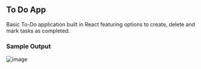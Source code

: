 ## To Do App

Basic To-Do application built in React featuring options to create, delete and mark tasks as completed.

### Sample Output

![image](https://github.com/AnshumanRoy/To-Do-App/assets/56593553/971c9812-4a54-435b-bd59-bbeacca931d2)
